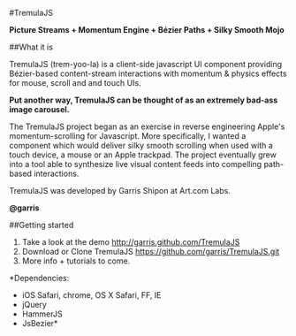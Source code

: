 #TremulaJS

**Picture Streams + Momentum Engine + Bézier Paths + Silky Smooth Mojo**

##What it is
    
TremulaJS (trem-yoo-la) is a client-side javascript UI component providing Bézier-based content-stream interactions with momentum & physics effects for mouse, scroll and and touch UIs. 

**Put another way, TremulaJS can be thought of as an extremely bad-ass image carousel.**  

The TremulaJS project began as an exercise in reverse engineering Apple's momentum-scrolling for Javascript. More specifically, I wanted a component which would deliver silky smooth scrolling when used with a touch device, a mouse or an Apple trackpad.  The project eventually grew into a tool able to synthesize live visual content feeds into compelling path-based interactions.

TremulaJS was developed by Garris Shipon at Art.com Labs.

**@garris** 

##Getting started

1. Take a look at the demo <http://garris.github.com/TremulaJS>
2. Download or Clone TremulaJS <https://github.com/garris/TremulaJS.git>
3. More info + tutorials to come.


*Dependencies:
- iOS Safari, chrome, OS X Safari, FF, IE
- jQuery
- HammerJS
- JsBezier* 

